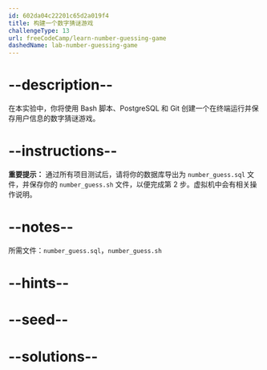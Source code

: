 ```yaml
---
id: 602da04c22201c65d2a019f4
title: 构建一个数字猜谜游戏
challengeType: 13
url: freeCodeCamp/learn-number-guessing-game
dashedName: lab-number-guessing-game
---
```


# --description--

在本实验中，你将使用 Bash 脚本、PostgreSQL 和 Git 创建一个在终端运行并保存用户信息的数字猜谜游戏。

# --instructions--

**重要提示：** 通过所有项目测试后，请将你的数据库导出为 `number_guess.sql` 文件，并保存你的 `number_guess.sh` 文件，以便完成第 2 步。虚拟机中会有相关操作说明。

# --notes--

所需文件：`number_guess.sql`，`number_guess.sh`

# --hints--

# --seed--

# --solutions--

